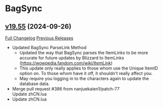 # BagSync

## [v19.55](https://github.com/Xruptor/BagSync/tree/v19.55) (2024-09-26)
[Full Changelog](https://github.com/Xruptor/BagSync/compare/v19.54...v19.55) [Previous Releases](https://github.com/Xruptor/BagSync/releases)

- Updated BagSync ParseLink Method  
    * Updated the way that BagSync parses the ItemLinks to be more accurate for future updates by Blizzard to ItemLinks  (https://wowpedia.fandom.com/wiki/ItemLink)  
    * This update only really applies to those whom use the Unique ItemID option on.  To those whom have it off, it shouldn't really affect you.  
    * May require you logging in to the characters again to update the database data.  
- Merge pull request #386 from nanjuekaien1/patch-77  
    Update zhCN.lua  
- Update zhCN.lua  